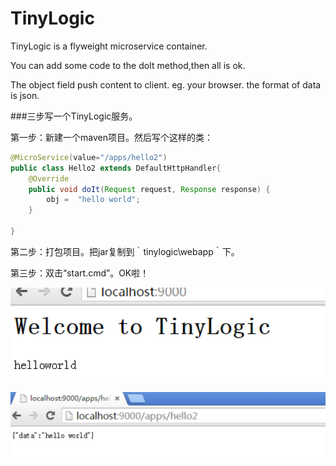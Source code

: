 # TinyLogic
TinyLogic  is a flyweight microservice container.

You can add some code to the doIt method,then all is ok.

The object field  push content to client. eg. your browser. the format of data is json.


###三步写一个TinyLogic服务。

第一步：新建一个maven项目。然后写个这样的类：
```java
@MicroService(value="/apps/hello2")
public class Hello2 extends DefaultHttpHandler{
	@Override
	public void doIt(Request request, Response response) {
		obj =  "hello world";
	}
	
}
```

第二步：打包项目。把jar复制到｀tinylogic\webapp｀下。

第三步：双击“start.cmd”。OK啦！




![](doc/image/tlogic-welcomepage-d.png)

![](doc/image/tlogic-demo-d.png)




